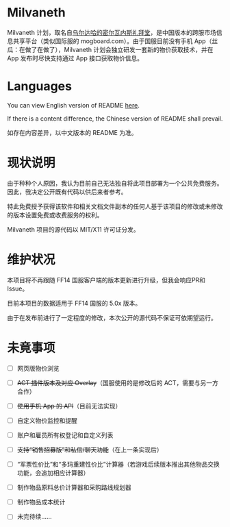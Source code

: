 # Milvaneth

Milvaneth 计划，取名自[乌尔达哈的密尔瓦内斯礼拜堂](https://ffxiv.gamerescape.com/wiki/Milvaneth_Sacrarium)，是中国版本的跨服市场信息共享平台（类似国际服的 mogboard.com）。由于国服目前没有手机 App（丝瓜：在做了在做了），Milvaneth 计划会独立研发一套新的物价获取技术，并在 App 发布时尽快支持通过 App 接口获取物价信息。

# Languages

You can view English version of README [here](https://github.com/menphina/Milvaneth/blob/master/README.md).

If there is a content difference, the Chinese version of README shall prevail.

如存在内容差异，以中文版本的 README 为准。

# 现状说明

由于种种个人原因，我认为目前自己无法独自将此项目部署为一个公共免费服务。因此，我决定公开既有代码以供后来者参考。

特此免费授予获得该软件和相关文档文件副本的任何人基于该项目的修改或未修改的版本设置免费或收费服务的权利。

Milvaneth 项目的源代码以 MIT/X11 许可证分发。

# 维护状况

本项目将不再跟随 FF14 国服客户端的版本更新进行升级，但我会响应PR和Issue。

目前本项目的数据适用于 FF14 国服的 5.0x 版本。

由于在发布前进行了一定程度的修改，本次公开的源代码不保证可依期望运行。

# 未竟事项

- [ ] 网页版物价浏览

- [ ] ~~ACT 插件版本及对应 Overlay~~（国服使用的是修改后的 ACT，需要与另一方合作）

- [ ] ~~使用手机 App 的 API~~（目前无法实现）

- [ ] 自定义物价监控和提醒

- [ ] 账户和雇员所有权登记和自定义列表

- [ ] ~~支持“销售招募版”和私信/聊天功能~~（在上一条实现后）

- [ ] “军票性价比”和“多玛重建性价比”计算器（若游戏后续版本推出其他物品交换功能，会追加相应计算器）

- [ ] 制作物品原料总价计算器和采购路线规划器

- [ ] 制作物品成本统计

- [ ] 未完待续……
